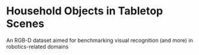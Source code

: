 # Household Objects in Tabletop Scenes
An RGB-D dataset aimed for benchmarking visual recognition (and more) in robotics-related domains
